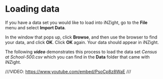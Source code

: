 # Loading data

If you have a data set you would like to load into iNZight, go to the __File__ menu
and select __Import Data__.

In the window that pops up, click __Browse__, and then use the browser to find your
data, and click __OK__. Click __OK__ again. Your data should appear in iNZight.

The following ___video___ demonstrates this process to load the data set
_Census at School-500.csv_ which you can find in the __Data__ folder
that came with iNZight.

///VIDEO: https://www.youtube.com/embed/PsoCp8z8WaE ///
